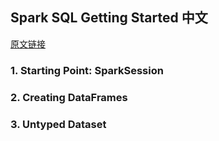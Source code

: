 ## Spark SQL Getting Started 中文

[原文链接](http://spark.apache.org/docs/latest/sql-getting-started.html)

### 1. Starting Point: SparkSession



### 2. Creating DataFrames

### 3. Untyped Dataset



